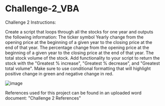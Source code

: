 # Challenge-2_VBA
Challenge 2 Instructions:

Create a script that loops through all the stocks for one year and outputs the following information:
  The ticker symbol
  Yearly change from the opening price at the beginning of a given year to the closing price at the end of that year.
  The percentage change from the opening price at the beginning of a given year to the closing price at the end of that year.
  The total stock volume of the stock. 
  Add functionality to your script to return the stock with the "Greatest % increase", "Greatest % decrease", and "Greatest total volume".
  Make sure to use conditional formatting that will highlight positive change in green and negative change in red.

![image](https://github.com/anelaherandez/Challenge-2_VBA/assets/144189200/1e096d6a-c8c3-46e0-9c9f-30855616ce4f)


References used for this project can be found in an uploaded word document: "Challenge 2 References"
